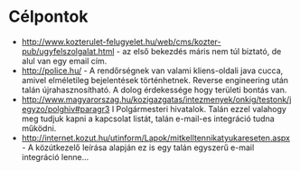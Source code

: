 # Célpontok #

  * http://www.kozterulet-felugyelet.hu/web/cms/kozter-pub/ugyfelszolgalat.html - az első bekezdés máris nem túl biztató, de alul van egy email cím.
  * http://police.hu/ - A rendőrségnek van valami kliens-oldali java cucca, amivel elméletileg bejelentések történhetnek. Reverse engineering után talán újrahasznosítható. A dolog érdekessége hogy területi bontás van.
  * http://www.magyarorszag.hu/kozigazgatas/intezmenyek/onkig/testonk/jegyzo/polghiv#paragr3 I Polgármesteri hivatalok. Talán ezzel valahogy meg tudjuk kapni a kapcsolat listát, talán e-mail-es integráció tudna működni.
  * http://internet.kozut.hu/utinform/Lapok/mitkelltennikatyukareseten.aspx - A közútkezelő leírása alapján ez is egy talán egyszerű e-mail integráció lenne...